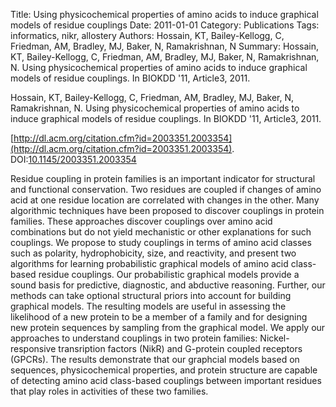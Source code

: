 Title: Using physicochemical properties of amino acids to induce graphical models of residue couplings
Date: 2011-01-01
Category: Publications
Tags: informatics, nikr, allostery
Authors: Hossain, KT, Bailey-Kellogg, C, Friedman, AM, Bradley, MJ, Baker, N, Ramakrishnan, N
Summary: Hossain, KT, Bailey-Kellogg, C, Friedman, AM, Bradley, MJ, Baker, N, Ramakrishnan, N. Using physicochemical properties of amino acids to induce graphical models of residue couplings. In BIOKDD '11, Article3, 2011.

Hossain, KT, Bailey-Kellogg, C, Friedman, AM, Bradley, MJ, Baker, N, Ramakrishnan, N. Using physicochemical properties of amino acids to induce graphical models of residue couplings. In BIOKDD '11, Article3, 2011.

[http://dl.acm.org/citation.cfm?id=2003351.2003354](http://dl.acm.org/citation.cfm?id=2003351.2003354). DOI:[10.1145/2003351.2003354](http://dx.doi.org/10.1145/2003351.2003354)

Residue coupling in protein families is an important indicator for structural and functional conservation. Two residues are coupled if changes of amino acid at one residue location are correlated with changes in the other. Many algorithmic techniques have been proposed to discover couplings in protein families. These approaches discover couplings over amino acid combinations but do not yield mechanistic or other explanations for such couplings. We propose to study couplings in terms of amino acid classes such as polarity, hydrophobicity, size, and reactivity, and present two algorithms for learning probabilistic graphical models of amino acid class-based residue couplings. Our probabilistic graphical models provide a sound basis for predictive, diagnostic, and abductive reasoning. Further, our methods can take optional structural priors into account for building graphical models. The resulting models are useful in assessing the likelihood of a new protein to be a member of a family and for designing new protein sequences by sampling from the graphical model. We apply our approaches to understand couplings in two protein families: Nickel-responsive transription factors (NikR) and G-protein coupled receptors (GPCRs). The results demonstrate that our graphcial models based on sequences, physicochemical properties, and protein structure are capable of detecting amino acid class-based couplings between important residues that play roles in activities of these two families.
